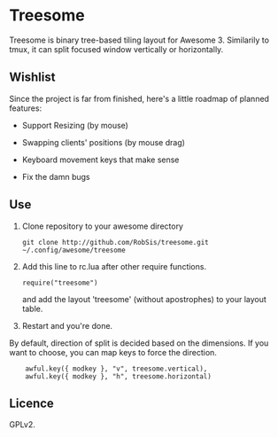 Treesome
========

Treesome is binary tree-based tiling layout for Awesome 3.
Similarily to tmux, it can split focused window vertically or horizontally.


Wishlist
--------

Since the project is far from finished, here's a little
roadmap of planned features:

  * Support Resizing (by mouse)

  * Swapping clients' positions (by mouse drag)

  * Keyboard movement keys that make sense

  * Fix the damn bugs


Use
---

1. Clone repository to your awesome directory

    `git clone http://github.com/RobSis/treesome.git ~/.config/awesome/treesome`

2. Add this line to rc.lua after other require functions.

    `require("treesome")`

   and add the layout 'treesome' (without apostrophes) to your layout table.

3. Restart and you're done.

By default, direction of split is decided based on the dimensions.
If you want to choose, you can map keys to force the direction.

```
    awful.key({ modkey }, "v", treesome.vertical),
    awful.key({ modkey }, "h", treesome.horizontal)
```


Licence
-------
GPLv2.

